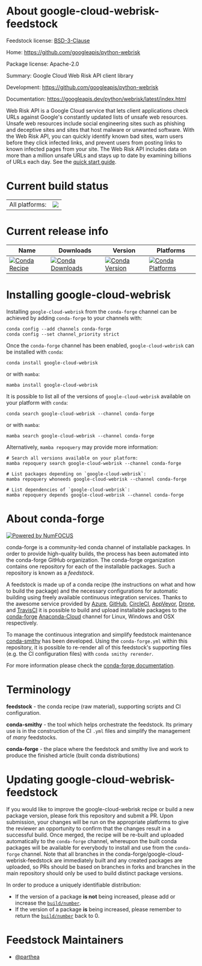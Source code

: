 About google-cloud-webrisk-feedstock
====================================

Feedstock license: [BSD-3-Clause](https://github.com/conda-forge/google-cloud-webrisk-feedstock/blob/main/LICENSE.txt)

Home: https://github.com/googleapis/python-webrisk

Package license: Apache-2.0

Summary: Google Cloud Web Risk API client library

Development: https://github.com/googleapis/python-webrisk

Documentation: https://googleapis.dev/python/webrisk/latest/index.html

Web Risk API is a Google Cloud service that lets client applications check URLs against Google's constantly updated lists of unsafe web resources. Unsafe web resources include social engineering sites such as phishing and deceptive sites and sites that host malware or unwanted software. With the Web Risk API, you can quickly identify known bad sites, warn users before they click infected links, and prevent users from posting links to known infected pages from your site. The Web Risk API includes data on more than a million unsafe URLs and stays up to date by examining billions of URLs each day.
See the [quick start guide](https://cloud.google.com/web-risk/docs/quickstart).

Current build status
====================


<table><tr><td>All platforms:</td>
    <td>
      <a href="https://dev.azure.com/conda-forge/feedstock-builds/_build/latest?definitionId=9574&branchName=main">
        <img src="https://dev.azure.com/conda-forge/feedstock-builds/_apis/build/status/google-cloud-webrisk-feedstock?branchName=main">
      </a>
    </td>
  </tr>
</table>

Current release info
====================

| Name | Downloads | Version | Platforms |
| --- | --- | --- | --- |
| [![Conda Recipe](https://img.shields.io/badge/recipe-google--cloud--webrisk-green.svg)](https://anaconda.org/conda-forge/google-cloud-webrisk) | [![Conda Downloads](https://img.shields.io/conda/dn/conda-forge/google-cloud-webrisk.svg)](https://anaconda.org/conda-forge/google-cloud-webrisk) | [![Conda Version](https://img.shields.io/conda/vn/conda-forge/google-cloud-webrisk.svg)](https://anaconda.org/conda-forge/google-cloud-webrisk) | [![Conda Platforms](https://img.shields.io/conda/pn/conda-forge/google-cloud-webrisk.svg)](https://anaconda.org/conda-forge/google-cloud-webrisk) |

Installing google-cloud-webrisk
===============================

Installing `google-cloud-webrisk` from the `conda-forge` channel can be achieved by adding `conda-forge` to your channels with:

```
conda config --add channels conda-forge
conda config --set channel_priority strict
```

Once the `conda-forge` channel has been enabled, `google-cloud-webrisk` can be installed with `conda`:

```
conda install google-cloud-webrisk
```

or with `mamba`:

```
mamba install google-cloud-webrisk
```

It is possible to list all of the versions of `google-cloud-webrisk` available on your platform with `conda`:

```
conda search google-cloud-webrisk --channel conda-forge
```

or with `mamba`:

```
mamba search google-cloud-webrisk --channel conda-forge
```

Alternatively, `mamba repoquery` may provide more information:

```
# Search all versions available on your platform:
mamba repoquery search google-cloud-webrisk --channel conda-forge

# List packages depending on `google-cloud-webrisk`:
mamba repoquery whoneeds google-cloud-webrisk --channel conda-forge

# List dependencies of `google-cloud-webrisk`:
mamba repoquery depends google-cloud-webrisk --channel conda-forge
```


About conda-forge
=================

[![Powered by
NumFOCUS](https://img.shields.io/badge/powered%20by-NumFOCUS-orange.svg?style=flat&colorA=E1523D&colorB=007D8A)](https://numfocus.org)

conda-forge is a community-led conda channel of installable packages.
In order to provide high-quality builds, the process has been automated into the
conda-forge GitHub organization. The conda-forge organization contains one repository
for each of the installable packages. Such a repository is known as a *feedstock*.

A feedstock is made up of a conda recipe (the instructions on what and how to build
the package) and the necessary configurations for automatic building using freely
available continuous integration services. Thanks to the awesome service provided by
[Azure](https://azure.microsoft.com/en-us/services/devops/), [GitHub](https://github.com/),
[CircleCI](https://circleci.com/), [AppVeyor](https://www.appveyor.com/),
[Drone](https://cloud.drone.io/welcome), and [TravisCI](https://travis-ci.com/)
it is possible to build and upload installable packages to the
[conda-forge](https://anaconda.org/conda-forge) [Anaconda-Cloud](https://anaconda.org/)
channel for Linux, Windows and OSX respectively.

To manage the continuous integration and simplify feedstock maintenance
[conda-smithy](https://github.com/conda-forge/conda-smithy) has been developed.
Using the ``conda-forge.yml`` within this repository, it is possible to re-render all of
this feedstock's supporting files (e.g. the CI configuration files) with ``conda smithy rerender``.

For more information please check the [conda-forge documentation](https://conda-forge.org/docs/).

Terminology
===========

**feedstock** - the conda recipe (raw material), supporting scripts and CI configuration.

**conda-smithy** - the tool which helps orchestrate the feedstock.
                   Its primary use is in the construction of the CI ``.yml`` files
                   and simplify the management of *many* feedstocks.

**conda-forge** - the place where the feedstock and smithy live and work to
                  produce the finished article (built conda distributions)


Updating google-cloud-webrisk-feedstock
=======================================

If you would like to improve the google-cloud-webrisk recipe or build a new
package version, please fork this repository and submit a PR. Upon submission,
your changes will be run on the appropriate platforms to give the reviewer an
opportunity to confirm that the changes result in a successful build. Once
merged, the recipe will be re-built and uploaded automatically to the
`conda-forge` channel, whereupon the built conda packages will be available for
everybody to install and use from the `conda-forge` channel.
Note that all branches in the conda-forge/google-cloud-webrisk-feedstock are
immediately built and any created packages are uploaded, so PRs should be based
on branches in forks and branches in the main repository should only be used to
build distinct package versions.

In order to produce a uniquely identifiable distribution:
 * If the version of a package **is not** being increased, please add or increase
   the [``build/number``](https://docs.conda.io/projects/conda-build/en/latest/resources/define-metadata.html#build-number-and-string).
 * If the version of a package **is** being increased, please remember to return
   the [``build/number``](https://docs.conda.io/projects/conda-build/en/latest/resources/define-metadata.html#build-number-and-string)
   back to 0.

Feedstock Maintainers
=====================

* [@parthea](https://github.com/parthea/)

